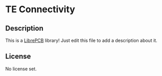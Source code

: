 # TE Connectivity

## Description

This is a [LibrePCB](https://librepcb.org) library!
Just edit this file to add a description about it.

## License

No license set.
